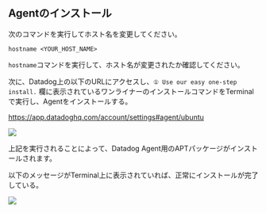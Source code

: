 ## Agentのインストール

次のコマンドを実行してホスト名を変更してください。

`hostname <YOUR_HOST_NAME>`

`hostname`コマンドを実行して、ホスト名が変更されたか確認してください。

次に、Datadog上の以下のURLにアクセスし、`① Use our easy one-step install.` 欄に表示されているワンライナーのインストールコマンドをTerminalで実行し、Agentをインストールする。

https://app.datadoghq.com/account/settings#agent/ubuntu

![](https://p-qkfgo2.t2.n0.cdn.getcloudapp.com/items/kpu6bWen/48a6aa57-2b33-48dd-8457-42fc4473552e.jpg?v=f871f93c07115e68af3b8dc7b02db702)

上記を実行されることによって、Datadog Agent用のAPTパッケージがインストールされます。

以下のメッセージがTerminal上に表示されていれば、正常にインストールが完了している。

![](https://p-qkfgo2.t2.n0.cdn.getcloudapp.com/items/kpu6bWx1/28552f58-8227-4629-a4c7-c812ec74be74.jpg?v=958ab6759aef72752ddfb2dd0bcc81c3)


